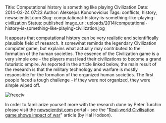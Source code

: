 Title: Computational history is something like playing Civilization
Date: 2014-03-24 07:23
Author: Aleksejus Kononovicius
Tags: conflicts, history, newscientist.com
Slug: computational-history-is-something-like-playing-civilization
Status: published
Image_url: uploads/2014/computational-history-is-something-like-playing-civilization.jpg

It appears that computational history can be very
realistic and scientifically plausible field of research. It somewhat
reminds the legendary Civilization computer game, but explains what
actually may contributed to the formation of the human societies. The
essence of the Civilization game is a very simple one - the players must
lead their civilizations to become a grand futuristic empire. As
reported in the article linked below, the main result of the research
is that the military technology and warfare is mostly responsible for
the formation of the organized human societies. The first people faced a
tough challenge - if they were not organized, they were simple wiped
off.

![freeciv]({static}/uploads/2014/computational-history-is-something-like-playing-civilization.jpg)

In order to familiarize yourself more with the research done by Peter
Turchin please visit the
[newscientist.com](https://www.newscientist.com/) portal - see the
"[Real-world Civilisation game shows impact of
war](https://www.newscientist.com/article/dn24262-real-world-civilisation-game-shows-impact-of-war/)"
article (by Hal Hodson).


